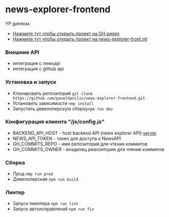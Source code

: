 # news-explorer-frontend
YP диплом. 
- [Нажмите тут чтобы открыть проект на GH pages](https://paveldanilin.github.io/news-explorer-frontend/)
- [Нажмите тут чтобы открыть проект на news-explorer-front.ml](http://news-explorer-front.ml)


### Внешние API
- интеграция с newsapi
- интеграция с github api

### Установка и запуск
- Клонировать репозиторий ```git clone https://github.com/paveldanilin/news-explorer-frontend.git```
- Установить зависимости ```nmp install```
- Запустить девелоперскую сборку```npm run dev``` 

### Конфигурация клиента "/js/config.js"
- BACKEND_API_HOST - host backend API (news explorer API) [server](https://breakingnews-explorer.ml)
- NEWS_API_TOKEN - токен для доступа к NewsAPI
- GH_COMMITS_REPO - имя репозитория для чтения коммитов
- GH_COMMITS_OWNER - владелец реаозитория для чтения коммитов

### Сборка
- Прод ```nmp run prod```
- Девелоперская ```npm run build```

### Линтер
- Запуск лиентера ```npm run lint```
- Запуск автоисправлений ```npm run fix```
